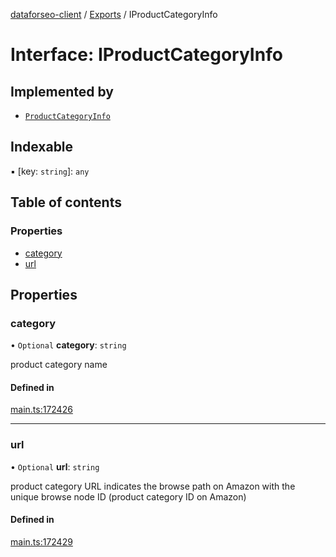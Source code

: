 [dataforseo-client](../README.md) / [Exports](../modules.md) / IProductCategoryInfo

# Interface: IProductCategoryInfo

## Implemented by

- [`ProductCategoryInfo`](../classes/ProductCategoryInfo.md)

## Indexable

▪ [key: `string`]: `any`

## Table of contents

### Properties

- [category](IProductCategoryInfo.md#category)
- [url](IProductCategoryInfo.md#url)

## Properties

### category

• `Optional` **category**: `string`

product category name

#### Defined in

[main.ts:172426](https://github.com/dataforseo/TypeScriptClient/blob/7ca1aa4/main.ts#L172426)

___

### url

• `Optional` **url**: `string`

product category URL
indicates the browse path on Amazon with the unique browse node ID (product category ID on Amazon)

#### Defined in

[main.ts:172429](https://github.com/dataforseo/TypeScriptClient/blob/7ca1aa4/main.ts#L172429)
